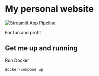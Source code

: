 # My personal website
[![Streamlit App Pipeline](https://github.com/RafaelAMello/rafaelathaydemello-website/actions/workflows/pipeline.yml/badge.svg?branch=main)](https://github.com/RafaelAMello/rafaelathaydemello-website/actions/workflows/pipeline.yml)

For fun and profit
## Get me up and running
Run Docker
```bash
docker-compose up
```
